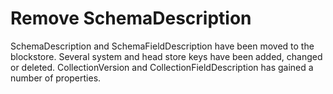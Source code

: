 # Remove SchemaDescription

SchemaDescription and SchemaFieldDescription have been moved to the blockstore.  Several system and head store keys have been added, changed or deleted.  CollectionVersion and CollectionFieldDescription has gained a number of properties.  
